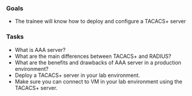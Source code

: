 ### Goals
- The trainee will know how to deploy and configure a TACACS+ server

### Tasks
- What is AAA server?
- What are the main differences between TACACS+ and RADIUS?
- What are the benefits and drawbacks of AAA server in a production environment?
- Deploy a TACACS+ server in your lab environment.
- Make sure you can connect to VM in your lab environment using the TACACS+ server.

